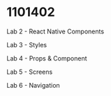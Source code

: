 # 1101402
Lab 2 - React Native Components

Lab 3 - Styles

Lab 4 - Props & Component

Lab 5 - Screens

Lab 6 - Navigation
